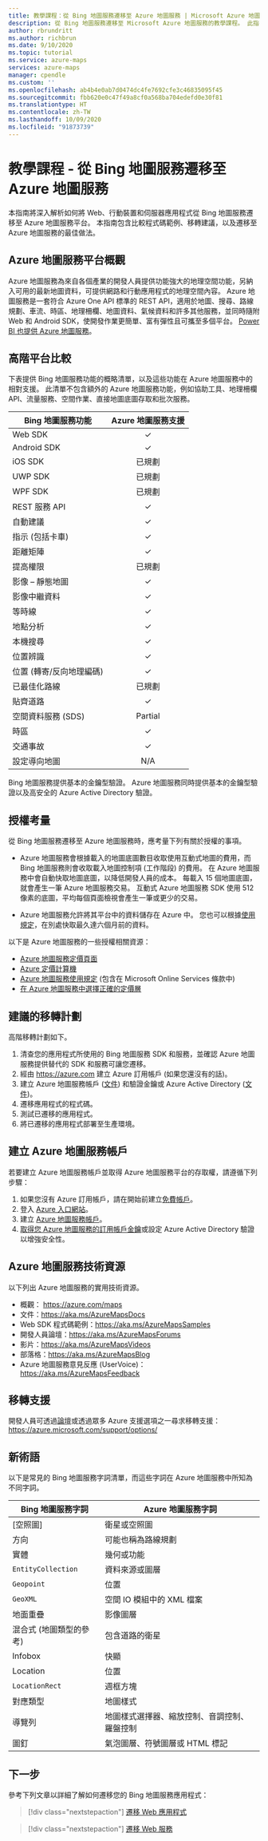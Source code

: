 ```yaml
---
title: 教學課程：從 Bing 地圖服務遷移至 Azure 地圖服務 | Microsoft Azure 地圖服務
description: 從 Bing 地圖服務遷移至 Microsoft Azure 地圖服務的教學課程。 此指引會引導您切換至 Azure 地圖服務 API 和 SDK。
author: rbrundritt
ms.author: richbrun
ms.date: 9/10/2020
ms.topic: tutorial
ms.service: azure-maps
services: azure-maps
manager: cpendle
ms.custom: ''
ms.openlocfilehash: ab4b4e0ab7d0474dc4fe7692cfe3c46835095f45
ms.sourcegitcommit: fbb620e0c47f49a8cf0a568ba704edefd0e30f81
ms.translationtype: HT
ms.contentlocale: zh-TW
ms.lasthandoff: 10/09/2020
ms.locfileid: "91873739"
---
```

# <a name="tutorial---migrate-from-bing-maps-to-azure-maps"></a>教學課程 - 從 Bing 地圖服務遷移至 Azure 地圖服務

本指南將深入解析如何將 Web、行動裝置和伺服器應用程式從 Bing 地圖服務遷移至 Azure 地圖服務平台。 本指南包含比較程式碼範例、移轉建議，以及遷移至 Azure 地圖服務的最佳做法。

## <a name="azure-maps-platform-overview"></a>Azure 地圖服務平台概觀

Azure 地圖服務為來自各個產業的開發人員提供功能強大的地理空間功能，另納入可用的最新地圖資料，可提供網路和行動應用程式的地理空間內容。 Azure 地圖服務是一套符合 Azure One API 標準的 REST API，適用於地圖、搜尋、路線規劃、車流、時區、地理柵欄、地圖資料、氣候資料和許多其他服務，並同時隨附 Web 和 Android SDK，使開發作業更簡單、富有彈性且可攜至多個平台。 [Power BI 也提供 Azure 地圖服務](power-bi-visual-getting-started.md)。

## <a name="high-level-platform-comparison"></a>高階平台比較

下表提供 Bing 地圖服務功能的概略清單，以及這些功能在 Azure 地圖服務中的相對支援。 此清單不包含額外的 Azure 地圖服務功能，例如協助工具、地理柵欄 API、流量服務、空間作業、直接地圖底圖存取和批次服務。

| Bing 地圖服務功能                     | Azure 地圖服務支援 |
|---------------------------------------|:------------------:|
| Web SDK                               | ✓                  |
| Android SDK                           | ✓                  |
| iOS SDK                               | 已規劃            |
| UWP SDK                               | 已規劃            |
| WPF SDK                               | 已規劃            |
| REST 服務 API                     | ✓                  |
| 自動建議                           | ✓                  |
| 指示 (包括卡車)          | ✓                  |
| 距離矩陣                       | ✓                  |
| 提高權限                            | 已規劃            |
| 影像 – 靜態地圖                  | ✓                  |
| 影像中繼資料                      | ✓                  |
| 等時線                            | ✓                  |
| 地點分析                        | ✓                  |
| 本機搜尋                          | ✓                  |
| 位置辨識                  | ✓                  |
| 位置 (轉寄/反向地理編碼) | ✓                  |
| 已最佳化路線            | 已規劃            |
| 貼齊道路                         | ✓                  |
| 空間資料服務 (SDS)           | Partial            |
| 時區                             | ✓                  |
| 交通事故                     | ✓                  |
| 設定導向地圖             | N/A                |

Bing 地圖服務提供基本的金鑰型驗證。 Azure 地圖服務同時提供基本的金鑰型驗證以及高安全的 Azure Active Directory 驗證。

## <a name="licensing-considerations"></a>授權考量

從 Bing 地圖服務遷移至 Azure 地圖服務時，應考量下列有關於授權的事項。

-   Azure 地圖服務會根據載入的地圖底圖數目收取使用互動式地圖的費用，而 Bing 地圖服務則會收取載入地圖控制項 (工作階段) 的費用。 在 Azure 地圖服務中會自動快取地圖底圖，以降低開發人員的成本。 每載入 15 個地圖底圖，就會產生一筆 Azure 地圖服務交易。 互動式 Azure 地圖服務 SDK 使用 512 像素的底圖，平均每個頁面檢視會產生一筆或更少的交易。

-   Azure 地圖服務允許將其平台中的資料儲存在 Azure 中。 您也可以根據[使用規定](https://www.microsoftvolumelicensing.com/DocumentSearch.aspx?Mode=3&DocumentTypeId=31)，在別處快取最久達六個月前的資料。

以下是 Azure 地圖服務的一些授權相關資源：

-   [Azure 地圖服務定價頁面](https://azure.microsoft.com/pricing/details/azure-maps/)
-   [Azure 定價計算機](https://azure.microsoft.com/pricing/calculator/?service=azure-maps)
-   [Azure 地圖服務使用規定](https://www.microsoftvolumelicensing.com/DocumentSearch.aspx?Mode=3&DocumentTypeId=31) (包含在 Microsoft Online Services 條款中)
-   [在 Azure 地圖服務中選擇正確的定價層](https://docs.microsoft.com/azure/azure-maps/choose-pricing-tier)

## <a name="suggested-migration-plan"></a>建議的移轉計劃

高階移轉計劃如下。

1.  清查您的應用程式所使用的 Bing 地圖服務 SDK 和服務，並確認 Azure 地圖服務提供替代的 SDK 和服務可讓您遷移。
2.  經由 <https://azure.com> 建立 Azure 訂用帳戶 (如果您還沒有的話)。
3.  建立 Azure 地圖服務帳戶 ([文件](https://docs.microsoft.com/azure/azure-maps/how-to-manage-account-keys)) 和驗證金鑰或 Azure Active Directory ([文件](https://docs.microsoft.com/azure/azure-maps/how-to-manage-authentication))。
4.  遷移應用程式的程式碼。
5.  測試已遷移的應用程式。
6.  將已遷移的應用程式部署至生產環境。

## <a name="create-an-azure-maps-account"></a>建立 Azure 地圖服務帳戶

若要建立 Azure 地圖服務帳戶並取得 Azure 地圖服務平台的存取權，請遵循下列步驟：

1. 如果您沒有 Azure 訂用帳戶，請在開始前建立[免費帳戶](https://azure.microsoft.com/free/)。
2. 登入 [Azure 入口網站](https://portal.azure.com/)。
3. 建立 [Azure 地圖服務帳戶](https://docs.microsoft.com/azure/azure-maps/how-to-manage-account-keys)。 
4. [取得您 Azure 地圖服務的訂用帳戶金鑰](https://docs.microsoft.com/azure/azure-maps/how-to-manage-authentication#view-authentication-details)或設定 Azure Active Directory 驗證以增強安全性。

## <a name="azure-maps-technical-resources"></a>Azure 地圖服務技術資源

以下列出 Azure 地圖服務的實用技術資源。

-   概觀： https://azure.com/maps
-   文件：<https://aka.ms/AzureMapsDocs>
-   Web SDK 程式碼範例：<https://aka.ms/AzureMapsSamples>
-   開發人員論壇：<https://aka.ms/AzureMapsForums>
-   影片：<https://aka.ms/AzureMapsVideos>
-   部落格：<https://aka.ms/AzureMapsBlog>
-   Azure 地圖服務意見反應 (UserVoice)：<https://aka.ms/AzureMapsFeedback>

## <a name="migration-support"></a>移轉支援

開發人員可透過[論壇](https://aka.ms/AzureMapsForums)或透過眾多 Azure 支援選項之一尋求移轉支援：<https://azure.microsoft.com/support/options/>

## <a name="new-terminology"></a>新術語 

以下是常見的 Bing 地圖服務字詞清單，而這些字詞在 Azure 地圖服務中所知為不同字詞。

| Bing 地圖服務字詞                    | Azure 地圖服務字詞                                                |
|-----------------------------------|----------------------------------------------------------------|
| [空照圖]                            | 衛星或空照圖                                            |
| 方向                        | 可能也稱為路線規劃                             |
| 實體                          | 幾何或功能                                         |
| `EntityCollection`                | 資料來源或圖層                                           |
| `Geopoint`                        | 位置                                                       |
| `GeoXML`                          | 空間 IO 模組中的 XML 檔案                             |
| 地面重疊                    | 影像圖層                                                    |
| 混合式 (地圖類型的參考) | 包含道路的衛星                                           |
| Infobox                           | 快顯                                                          |
| Location                          | 位置                                                       |
| `LocationRect`                    | 週框方塊                                                   |
| 對應類型                          | 地圖樣式                                                      |
| 導覽列                    | 地圖樣式選擇器、縮放控制、音調控制、羅盤控制 |
| 圖釘                           | 氣泡圖層、符號圖層或 HTML 標記                      |

## <a name="next-steps"></a>下一步

參考下列文章以詳細了解如何遷移您的 Bing 地圖服務應用程式：

> [!div class="nextstepaction"]
> [遷移 Web 應用程式](migrate-from-bing-maps-web-app.md)

> [!div class="nextstepaction"]
> [遷移 Web 服務](migrate-from-bing-maps-web-services.md)
